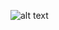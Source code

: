 ![alt text]([https://github.com/[username]/[reponame]/blob/[branch]/image.jpg?raw=true](https://github.com/VQ350GeTsome/CEVGenerator/blob/master/GitHub/READMEimage.png))
